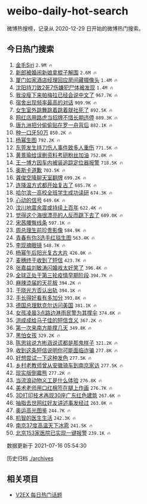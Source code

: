 # weibo-daily-hot-search

微博热搜榜，记录从 2020-12-29 日开始的微博热门搜索。

## 今日热门搜索

<!-- BEGIN -->

1. [金毛Siri](https://s.weibo.com/weibo?q=%23%E9%87%91%E6%AF%9BSiri%23&Refer=top) `2.9M 🔥`
1. [新郎被婚闹新娘拿棍子解围](https://s.weibo.com/weibo?q=%23%E6%96%B0%E9%83%8E%E8%A2%AB%E5%A9%9A%E9%97%B9%E6%96%B0%E5%A8%98%E6%8B%BF%E6%A3%8D%E5%AD%90%E8%A7%A3%E5%9B%B4%23&Refer=top) `2.6M 🔥`
1. [厦门如家酒店经理回应房间藏摄像头](https://s.weibo.com/weibo?q=%23%E5%8E%A6%E9%97%A8%E5%A6%82%E5%AE%B6%E9%85%92%E5%BA%97%E7%BB%8F%E7%90%86%E5%9B%9E%E5%BA%94%E6%88%BF%E9%97%B4%E8%97%8F%E6%91%84%E5%83%8F%E5%A4%B4%23&Refer=top) `1.4M 🔥`
1. [沈阳持刀致2死7伤嫌犯尸体被发现](https://s.weibo.com/weibo?q=%23%E6%B2%88%E9%98%B3%E6%8C%81%E5%88%80%E8%87%B42%E6%AD%BB7%E4%BC%A4%E5%AB%8C%E7%8A%AF%E5%B0%B8%E4%BD%93%E8%A2%AB%E5%8F%91%E7%8E%B0%23&Refer=top) `1.4M 🔥`
1. [我没瘦下来帕梅拉已经会说中文了](https://s.weibo.com/weibo?q=%23%E6%88%91%E6%B2%A1%E7%98%A6%E4%B8%8B%E6%9D%A5%E5%B8%95%E6%A2%85%E6%8B%89%E5%B7%B2%E7%BB%8F%E4%BC%9A%E8%AF%B4%E4%B8%AD%E6%96%87%E4%BA%86%23&Refer=top) `967.7K 🔥`
1. [宿舍出现频率最高的对话](https://s.weibo.com/weibo?q=%23%E5%AE%BF%E8%88%8D%E5%87%BA%E7%8E%B0%E9%A2%91%E7%8E%87%E6%9C%80%E9%AB%98%E7%9A%84%E5%AF%B9%E8%AF%9D%23&Refer=top) `909.9K 🔥`
1. [女生室外跳舞跳着跳着就社死了](https://s.weibo.com/weibo?q=%23%E5%A5%B3%E7%94%9F%E5%AE%A4%E5%A4%96%E8%B7%B3%E8%88%9E%E8%B7%B3%E7%9D%80%E8%B7%B3%E7%9D%80%E5%B0%B1%E7%A4%BE%E6%AD%BB%E4%BA%86%23&Refer=top) `892.5K 🔥`
1. [网红店用路虎当招牌不惜长期违停](https://s.weibo.com/weibo?q=%23%E7%BD%91%E7%BA%A2%E5%BA%97%E7%94%A8%E8%B7%AF%E8%99%8E%E5%BD%93%E6%8B%9B%E7%89%8C%E4%B8%8D%E6%83%9C%E9%95%BF%E6%9C%9F%E8%BF%9D%E5%81%9C%23&Refer=top) `889.3K 🔥`
1. [唐九洲把分偷偷贴在罗一舟背后](https://s.weibo.com/weibo?q=%23%E5%94%90%E4%B9%9D%E6%B4%B2%E6%8A%8A%E5%88%86%E5%81%B7%E5%81%B7%E8%B4%B4%E5%9C%A8%E7%BD%97%E4%B8%80%E8%88%9F%E8%83%8C%E5%90%8E%23&Refer=top) `882.1K 🔥`
1. [种一口牙50万](https://s.weibo.com/weibo?q=%23%E7%A7%8D%E4%B8%80%E5%8F%A3%E7%89%9950%E4%B8%87%23&Refer=top) `850.2K 🔥`
1. [杨幂生图](https://s.weibo.com/weibo?q=%23%E6%9D%A8%E5%B9%82%E7%94%9F%E5%9B%BE%23&Refer=top) `792.2K 🔥`
1. [东莞发生持刀伤人事件致多人重伤](https://s.weibo.com/weibo?q=%E4%B8%9C%E8%8E%9E%E5%8F%91%E7%94%9F%E6%8C%81%E5%88%80%E4%BC%A4%E4%BA%BA%E4%BA%8B%E4%BB%B6%E8%87%B4%E5%A4%9A%E4%BA%BA%E9%87%8D%E4%BC%A4&Refer=top) `771.5K 🔥`
1. [黄景瑜给误删资料考研粉丝加油](https://s.weibo.com/weibo?q=%23%E9%BB%84%E6%99%AF%E7%91%9C%E7%BB%99%E8%AF%AF%E5%88%A0%E8%B5%84%E6%96%99%E8%80%83%E7%A0%94%E7%B2%89%E4%B8%9D%E5%8A%A0%E6%B2%B9%23&Refer=top) `752.0K 🔥`
1. [王一博方因车内被装追踪定位器报警](https://s.weibo.com/weibo?q=%23%E7%8E%8B%E4%B8%80%E5%8D%9A%E6%96%B9%E5%9B%A0%E8%BD%A6%E5%86%85%E8%A2%AB%E8%A3%85%E8%BF%BD%E8%B8%AA%E5%AE%9A%E4%BD%8D%E5%99%A8%E6%8A%A5%E8%AD%A6%23&Refer=top) `718.5K 🔥`
1. [奥斯卡道歉](https://s.weibo.com/weibo?q=%23%E5%A5%A5%E6%96%AF%E5%8D%A1%E9%81%93%E6%AD%89%23&Refer=top) `703.5K 🔥`
1. [龚俊空降聊天室翻牌](https://s.weibo.com/weibo?q=%23%E9%BE%9A%E4%BF%8A%E7%A9%BA%E9%99%8D%E8%81%8A%E5%A4%A9%E5%AE%A4%E7%BF%BB%E7%89%8C%23&Refer=top) `699.2K 🔥`
1. [连降温方式都开始复古了](https://s.weibo.com/weibo?q=%23%E8%BF%9E%E9%99%8D%E6%B8%A9%E6%96%B9%E5%BC%8F%E9%83%BD%E5%BC%80%E5%A7%8B%E5%A4%8D%E5%8F%A4%E4%BA%86%23&Refer=top) `685.7K 🔥`
1. [哈尔滨一高校全班学生成功读研](https://s.weibo.com/weibo?q=%23%E5%93%88%E5%B0%94%E6%BB%A8%E4%B8%80%E9%AB%98%E6%A0%A1%E5%85%A8%E7%8F%AD%E5%AD%A6%E7%94%9F%E6%88%90%E5%8A%9F%E8%AF%BB%E7%A0%94%23&Refer=top) `674.3K 🔥`
1. [心动的信号](https://s.weibo.com/weibo?q=%E5%BF%83%E5%8A%A8%E7%9A%84%E4%BF%A1%E5%8F%B7&Refer=top) `649.6K 🔥`
1. [汶川地震余震或持续上百年](https://s.weibo.com/weibo?q=%23%E6%B1%B6%E5%B7%9D%E5%9C%B0%E9%9C%87%E4%BD%99%E9%9C%87%E6%88%96%E6%8C%81%E7%BB%AD%E4%B8%8A%E7%99%BE%E5%B9%B4%23&Refer=top) `622.4K 🔥`
1. [觉得这个海很漂亮的人反而跳下去了](https://s.weibo.com/weibo?q=%23%E8%A7%89%E5%BE%97%E8%BF%99%E4%B8%AA%E6%B5%B7%E5%BE%88%E6%BC%82%E4%BA%AE%E7%9A%84%E4%BA%BA%E5%8F%8D%E8%80%8C%E8%B7%B3%E4%B8%8B%E5%8E%BB%E4%BA%86%23&Refer=top) `609.0K 🔥`
1. [宋茜腰臀线条](https://s.weibo.com/weibo?q=%23%E5%AE%8B%E8%8C%9C%E8%85%B0%E8%87%80%E7%BA%BF%E6%9D%A1%23&Refer=top) `597.1K 🔥`
1. [周总理生前珍贵影像](https://s.weibo.com/weibo?q=%23%E5%91%A8%E6%80%BB%E7%90%86%E7%94%9F%E5%89%8D%E7%8F%8D%E8%B4%B5%E5%BD%B1%E5%83%8F%23&Refer=top) `584.9K 🔥`
1. [青春有你3选手红毯生图](https://s.weibo.com/weibo?q=%23%E9%9D%92%E6%98%A5%E6%9C%89%E4%BD%A03%E9%80%89%E6%89%8B%E7%BA%A2%E6%AF%AF%E7%94%9F%E5%9B%BE%23&Refer=top) `563.4K 🔥`
1. [李现摘眼镜](https://s.weibo.com/weibo?q=%23%E6%9D%8E%E7%8E%B0%E6%91%98%E7%9C%BC%E9%95%9C%23&Refer=top) `548.7K 🔥`
1. [杨幂午后阳光复古大片](https://s.weibo.com/weibo?q=%23%E6%9D%A8%E5%B9%82%E5%8D%88%E5%90%8E%E9%98%B3%E5%85%89%E5%A4%8D%E5%8F%A4%E5%A4%A7%E7%89%87%23&Refer=top) `426.0K 🔥`
1. [麦穗终于收到了短信](https://s.weibo.com/weibo?q=%23%E9%BA%A6%E7%A9%97%E7%BB%88%E4%BA%8E%E6%94%B6%E5%88%B0%E4%BA%86%E7%9F%AD%E4%BF%A1%23&Refer=top) `423.7K 🔥`
1. [张嘉益刘敏涛闪婚戏太好笑了](https://s.weibo.com/weibo?q=%23%E5%BC%A0%E5%98%89%E7%9B%8A%E5%88%98%E6%95%8F%E6%B6%9B%E9%97%AA%E5%A9%9A%E6%88%8F%E5%A4%AA%E5%A5%BD%E7%AC%91%E4%BA%86%23&Refer=top) `396.4K 🔥`
1. [全球正处于第三轮疫情早期阶段](https://s.weibo.com/weibo?q=%23%E5%85%A8%E7%90%83%E6%AD%A3%E5%A4%84%E4%BA%8E%E7%AC%AC%E4%B8%89%E8%BD%AE%E7%96%AB%E6%83%85%E6%97%A9%E6%9C%9F%E9%98%B6%E6%AE%B5%23&Refer=top) `394.7K 🔥`
1. [麻辣烫届的天花板](https://s.weibo.com/weibo?q=%23%E9%BA%BB%E8%BE%A3%E7%83%AB%E5%B1%8A%E7%9A%84%E5%A4%A9%E8%8A%B1%E6%9D%BF%23&Refer=top) `394.2K 🔥`
1. [于晓光方否认出轨](https://s.weibo.com/weibo?q=%23%E4%BA%8E%E6%99%93%E5%85%89%E6%96%B9%E5%90%A6%E8%AE%A4%E5%87%BA%E8%BD%A8%23&Refer=top) `394.1K 🔥`
1. [手长得好看有多加分](https://s.weibo.com/weibo?q=%23%E6%89%8B%E9%95%BF%E5%BE%97%E5%A5%BD%E7%9C%8B%E6%9C%89%E5%A4%9A%E5%8A%A0%E5%88%86%23&Refer=top) `393.8K 🔥`
1. [德国总理默克尔访问美国](https://s.weibo.com/weibo?q=%E5%BE%B7%E5%9B%BD%E6%80%BB%E7%90%86%E9%BB%98%E5%85%8B%E5%B0%94%E8%AE%BF%E9%97%AE%E7%BE%8E%E5%9B%BD&Refer=top) `381.1K 🔥`
1. [女孩凌晨3点路边淋雨民警为其撑伞](https://s.weibo.com/weibo?q=%23%E5%A5%B3%E5%AD%A9%E5%87%8C%E6%99%A83%E7%82%B9%E8%B7%AF%E8%BE%B9%E6%B7%8B%E9%9B%A8%E6%B0%91%E8%AD%A6%E4%B8%BA%E5%85%B6%E6%92%91%E4%BC%9E%23&Refer=top) `374.6K 🔥`
1. [洪成成给马子佳的短信含义](https://s.weibo.com/weibo?q=%23%E6%B4%AA%E6%88%90%E6%88%90%E7%BB%99%E9%A9%AC%E5%AD%90%E4%BD%B3%E7%9A%84%E7%9F%AD%E4%BF%A1%E5%90%AB%E4%B9%89%23&Refer=top) `367.2K 🔥`
1. [第一次来南方能撑几天](https://s.weibo.com/weibo?q=%23%E7%AC%AC%E4%B8%80%E6%AC%A1%E6%9D%A5%E5%8D%97%E6%96%B9%E8%83%BD%E6%92%91%E5%87%A0%E5%A4%A9%23&Refer=top) `349.8K 🔥`
1. [黑怕女孩](https://s.weibo.com/weibo?q=%E9%BB%91%E6%80%95%E5%A5%B3%E5%AD%A9&Refer=top) `329.2K 🔥`
1. [陈思铭说方彬涵说谎都是那鬼样子](https://s.weibo.com/weibo?q=%23%E9%99%88%E6%80%9D%E9%93%AD%E8%AF%B4%E6%96%B9%E5%BD%AC%E6%B6%B5%E8%AF%B4%E8%B0%8E%E9%83%BD%E6%98%AF%E9%82%A3%E9%AC%BC%E6%A0%B7%E5%AD%90%23&Refer=top) `321.2K 🔥`
1. [收到这条短信说明你可能面临诈骗](https://s.weibo.com/weibo?q=%23%E6%94%B6%E5%88%B0%E8%BF%99%E6%9D%A1%E7%9F%AD%E4%BF%A1%E8%AF%B4%E6%98%8E%E4%BD%A0%E5%8F%AF%E8%83%BD%E9%9D%A2%E4%B8%B4%E8%AF%88%E9%AA%97%23&Refer=top) `277.8K 🔥`
1. [好想尝试一下这种发色](https://s.weibo.com/weibo?q=%23%E5%A5%BD%E6%83%B3%E5%B0%9D%E8%AF%95%E4%B8%80%E4%B8%8B%E8%BF%99%E7%A7%8D%E5%8F%91%E8%89%B2%23&Refer=top) `277.5K 🔥`
1. [乡村老教师曾从安徽骑车到南京家访](https://s.weibo.com/weibo?q=%23%E4%B9%A1%E6%9D%91%E8%80%81%E6%95%99%E5%B8%88%E6%9B%BE%E4%BB%8E%E5%AE%89%E5%BE%BD%E9%AA%91%E8%BD%A6%E5%88%B0%E5%8D%97%E4%BA%AC%E5%AE%B6%E8%AE%BF%23&Refer=top) `277.5K 🔥`
1. [现实版倒霉熊](https://s.weibo.com/weibo?q=%23%E7%8E%B0%E5%AE%9E%E7%89%88%E5%80%92%E9%9C%89%E7%86%8A%23&Refer=top) `277.2K 🔥`
1. [当流浪动物义工是什么体验](https://s.weibo.com/weibo?q=%23%E5%BD%93%E6%B5%81%E6%B5%AA%E5%8A%A8%E7%89%A9%E4%B9%89%E5%B7%A5%E6%98%AF%E4%BB%80%E4%B9%88%E4%BD%93%E9%AA%8C%23&Refer=top) `276.8K 🔥`
1. [美术老师用口红棉签在腿上作画](https://s.weibo.com/weibo?q=%23%E7%BE%8E%E6%9C%AF%E8%80%81%E5%B8%88%E7%94%A8%E5%8F%A3%E7%BA%A2%E6%A3%89%E7%AD%BE%E5%9C%A8%E8%85%BF%E4%B8%8A%E4%BD%9C%E7%94%BB%23&Refer=top) `276.7K 🔥`
1. [3D打印技术再现30座广东红色建筑](https://s.weibo.com/weibo?q=%233D%E6%89%93%E5%8D%B0%E6%8A%80%E6%9C%AF%E5%86%8D%E7%8E%B030%E5%BA%A7%E5%B9%BF%E4%B8%9C%E7%BA%A2%E8%89%B2%E5%BB%BA%E7%AD%91%23&Refer=top) `267.6K 🔥`
1. [抽脂去世网红好友讲述事发经过](https://s.weibo.com/weibo?q=%23%E6%8A%BD%E8%84%82%E5%8E%BB%E4%B8%96%E7%BD%91%E7%BA%A2%E5%A5%BD%E5%8F%8B%E8%AE%B2%E8%BF%B0%E4%BA%8B%E5%8F%91%E7%BB%8F%E8%BF%87%23&Refer=top) `263.0K 🔥`
1. [奥运高光图鉴](https://s.weibo.com/weibo?q=%23%E5%A5%A5%E8%BF%90%E9%AB%98%E5%85%89%E5%9B%BE%E9%89%B4%23&Refer=top) `244.7K 🔥`
1. [机智的医生生活](https://s.weibo.com/weibo?q=%E6%9C%BA%E6%99%BA%E7%9A%84%E5%8C%BB%E7%94%9F%E7%94%9F%E6%B4%BB&Refer=top) `242.3K 🔥`
1. [南京37度高温天下冰雹](https://s.weibo.com/weibo?q=%23%E5%8D%97%E4%BA%AC37%E5%BA%A6%E9%AB%98%E6%B8%A9%E5%A4%A9%E4%B8%8B%E5%86%B0%E9%9B%B9%23&Refer=top) `241.5K 🔥`
1. [北京153家医院已实现一键报警](https://s.weibo.com/weibo?q=%23%E5%8C%97%E4%BA%AC153%E5%AE%B6%E5%8C%BB%E9%99%A2%E5%B7%B2%E5%AE%9E%E7%8E%B0%E4%B8%80%E9%94%AE%E6%8A%A5%E8%AD%A6%23&Refer=top) `239.1K 🔥`

数据更新于 2021-07-16 05:54:30

<!-- END -->

历史归档 [./archives](./archives)

## 相关项目

- [V2EX 每日热门话题](https://github.com/boojack/v2ex-daily-hot-topic)

